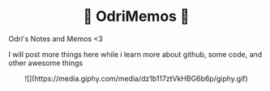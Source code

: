 
<h1 align="center"> 💖 OdriMemos 💖 </h1>
Odri's Notes and Memos &lt;3

I will post more things here while i learn more about github, some code, and other awesome things

<center>![](https://media.giphy.com/media/dz1b117ztVkHBG6b6p/giphy.gif)</center>


